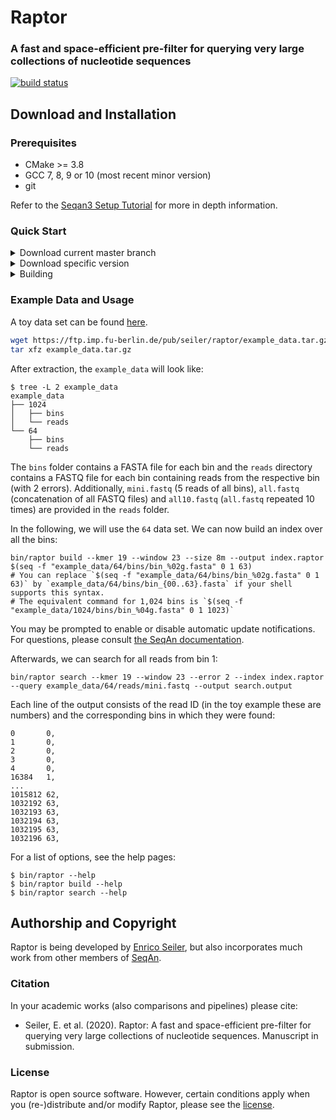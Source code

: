 # Raptor
### A fast and space-efficient pre-filter for querying very large collections of nucleotide sequences
[![build status](https://github.com/seqan/raptor/workflows/Raptor%20CI/badge.svg?branch=master)](https://github.com/seqan/raptor/actions)

## Download and Installation

### Prerequisites
* CMake >= 3.8
* GCC 7, 8, 9 or 10 (most recent minor version)
* git

Refer to the [Seqan3 Setup Tutorial](https://docs.seqan.de/seqan/3-master-user/setup.html) for more in depth information.

### Quick Start
<details><summary>Download current master branch</summary>

```bash
git clone --recurse-submodules https://github.com/seqan/raptor
```

</details>

<details><summary>Download specific version</summary>

E.g., for version `1.0.0`:
```bash
git clone --branch raptor-1.0.0 --recurse-submodules https://github.com/seqan/raptor
```
Or from within an existing repository
```bash
git checkout raptor-1.0.0
```
</details>

<details><summary>Building</summary>

```bash
cd raptor
mkdir -p build
cd build
cmake ..
make
```

The binary can be found in `bin`.
</details>

### Example Data and Usage
A toy data set can be found [here](https://ftp.imp.fu-berlin.de/pub/seiler/raptor/).

```bash
wget https://ftp.imp.fu-berlin.de/pub/seiler/raptor/example_data.tar.gz
tar xfz example_data.tar.gz
```

After extraction, the `example_data` will look like:

```console
$ tree -L 2 example_data
example_data
├── 1024
│   ├── bins
│   └── reads
└── 64
    ├── bins
    └── reads
```

The `bins` folder contains a FASTA file for each bin and the `reads` directory contains a FASTQ file for each bin containing reads from the respective bin (with 2 errors).
Additionally, `mini.fastq` (5 reads of all bins), `all.fastq` (concatenation of all FASTQ files) and `all10.fastq` (`all.fastq` repeated 10 times) are provided in the `reads` folder.

In the following, we will use the `64` data set.
We can now build an index over all the bins:

```
bin/raptor build --kmer 19 --window 23 --size 8m --output index.raptor $(seq -f "example_data/64/bins/bin_%02g.fasta" 0 1 63)
# You can replace `$(seq -f "example_data/64/bins/bin_%02g.fasta" 0 1 63)` by `example_data/64/bins/bin_{00..63}.fasta` if your shell supports this syntax.
# The equivalent command for 1,024 bins is `$(seq -f "example_data/1024/bins/bin_%04g.fasta" 0 1 1023)`
```
You may be prompted to enable or disable automatic update notifications. For questions, please consult [the SeqAn documentation](https://github.com/seqan/seqan3/wiki/Update-Notifications).

Afterwards, we can search for all reads from bin 1:

```
bin/raptor search --kmer 19 --window 23 --error 2 --index index.raptor --query example_data/64/reads/mini.fastq --output search.output
```

Each line of the output consists of the read ID (in the toy example these are numbers) and the corresponding bins in which they were found:
```text
0       0,
1       0,
2       0,
3       0,
4       0,
16384   1,
...
1015812 62,
1032192 63,
1032193 63,
1032194 63,
1032195 63,
1032196 63,
```

For a list of options, see the help pages:
```console
$ bin/raptor --help
$ bin/raptor build --help
$ bin/raptor search --help
```

## Authorship and Copyright
Raptor is being developed by [Enrico Seiler](mailto:enrico.seiler@fu-berlin.de), but also incorporates much work from
other members of [SeqAn](https://www.seqan.de).

### Citation
In your academic works (also comparisons and pipelines) please cite:
  * Seiler, E. et al. (2020). Raptor: A fast and space-efficient pre-filter for querying very large collections of nucleotide sequences. Manuscript in submission.

### License
Raptor is open source software. However, certain conditions apply when you (re-)distribute and/or modify Raptor, please see the [license](https://github.com/seqan/raptor/blob/master/LICENSE.md).
